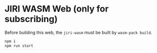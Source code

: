 # JIRI WASM Web (only for subscribing)

Before building this web, the `jiri-wasm` must be built by `wasm-pack build`.

```bash
npm i
npm run start
```
